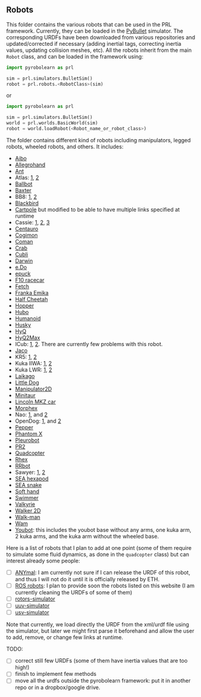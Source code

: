 ## Robots

This folder contains the various robots that can be used in the PRL framework. Currently, they can be loaded in the [PyBullet](https://pybullet.org/wordpress/) simulator. The corresponding URDFs have been downloaded from various repositories and updated/corrected if necessary (adding inertial tags, correcting inertia values, updating collision meshes, etc). All the robots inherit from the main `Robot` class, and can be loaded in the framework using:

```python
import pyrobolearn as prl

sim = prl.simulators.BulletSim()
robot = prl.robots.<RobotClass>(sim)
```

or

```python
import pyrobolearn as prl

sim = prl.simulators.BulletSim()
world = prl.worlds.BasicWorld(sim)
robot = world.loadRobot(<Robot_name_or_robot_class>)
```

The folder contains different kind of robots including manipulators, legged robots, wheeled robots, and others. It includes:
- [Aibo](https://github.com/dkotfis/aibo_ros)
- [Allegrohand](https://github.com/simlabrobotics/allegro_hand_ros)
- [Ant](https://github.com/bulletphysics/bullet3/tree/master/examples/pybullet/gym/pybullet_data/mjcf)
- Atlas: [1](https://github.com/openai/roboschool), [2](https://github.com/erwincoumans/pybullet_robots)
- [Ballbot](https://github.com/CesMak/bb)
- [Baxter](https://github.com/RethinkRobotics/baxter_common)
- BB8: [1](http://www.theconstructsim.com/bb-8-gazebo-model/), [2](https://github.com/eborghi10/BB-8-ROS)
- [Blackbird](https://hackaday.io/project/160882-blackbird-bipedal-robot)
- [Cartpole](https://github.com/bulletphysics/bullet3/blob/master/data/cartpole.urdf) but modified to be able to have multiple links specified at runtime
- Cassie: [1](https://github.com/UMich-BipedLab/Cassie_Model), [2](https://github.com/agilityrobotics/cassie-gazebo-sim), [3](https://github.com/erwincoumans/pybullet_robots)
- [Centauro](https://github.com/ADVRHumanoids/centauro-simulator)
- [Cogimon](https://github.com/ADVRHumanoids/iit-cogimon-ros-pkg)
- [Coman](https://github.com/ADVRHumanoids/iit-coman-ros-pkg)
- [Crab](https://github.com/tuuzdu/crab_project)
- [Cubli](https://github.com/xinsongyan/cubli)
- [Darwin](https://github.com/HumaRobotics/darwin_description)
- [e.Do](https://github.com/Comau/eDO_description)
- [epuck](https://github.com/gctronic/epuck_driver_cpp)
- [F10 racecar](https://github.com/erwincoumans/pybullet_robots/tree/master/data/f10_racecar)
- [Fetch](https://github.com/fetchrobotics/fetch_ros)
- [Franka Emika](https://github.com/frankaemika/franka_ros)
- [Half Cheetah](https://github.com/bulletphysics/bullet3/tree/master/examples/pybullet/gym/pybullet_data/mjcf)
- [Hopper](https://github.com/bulletphysics/bullet3/tree/master/examples/pybullet/gym/pybullet_data/mjcf)
- [Hubo](https://github.com/robEllenberg/hubo-urdf)
- [Humanoid](https://github.com/bulletphysics/bullet3/tree/master/examples/pybullet/gym/pybullet_data/mjcf)
- [Husky](https://github.com/husky/husky)
- [HyQ](https://github.com/iit-DLSLab/hyq-description)
- [HyQ2Max](https://github.com/iit-DLSLab/hyq2max-description)
- ICub: [1](https://github.com/robotology-playground/icub-models), [2](https://github.com/robotology-playground/icub-model-generator). There are currently few problems with this robot.
- [Jaco](https://github.com/JenniferBuehler/jaco-arm-pkgs)
- KR5: [1](https://github.com/a-price/KR5sixxR650WP_description), [2](https://github.com/ros-industrial/kuka_experimental)
- Kuka IIWA: [1](https://github.com/IFL-CAMP/iiwa_stack), [2](https://github.com/bulletphysics/bullet3/tree/master/data/kuka_iiwa)
- Kuka LWR: [1](https://github.com/CentroEPiaggio/kuka-lwr), [2](https://github.com/bulletphysics/bullet3/tree/master/data/kuka_lwr)
- [Laikago](https://github.com/erwincoumans/pybullet_robots)
- [Little Dog](https://github.com/RobotLocomotion/LittleDog)
- [Manipulator2D](https://github.com/domingoesteban/robolearn_robots_ros)
- [Minitaur](https://github.com/bulletphysics/bullet3/tree/master/examples/pybullet/gym/pybullet_data/quadruped)
- [Lincoln MKZ car](https://bitbucket.org/DataspeedInc/dbw_mkz_ros)
- [Morphex](https://gist.github.com/lanius/cb8b5e0ede9ff3b2b2c1bc68b95066fb)
- Nao: [1](https://github.com/ros-naoqi/nao_robot), and [2](https://github.com/ros-naoqi/nao_meshes)
- OpenDog: [1](https://github.com/XRobots/openDog), and [2](https://github.com/wiccopruebas/opendog_project)
- [Pepper](https://github.com/ros-naoqi/pepper_robot)
- [Phantom X](https://github.com/HumaRobotics/phantomx_description)
- [Pleurobot](https://github.com/KM-RoBoTa/pleurobot_ros_pkg)
- [PR2](https://github.com/pr2/pr2_common)
- [Quadcopter](https://github.com/wilselby/ROS_quadrotor_simulator)
- [Rhex](https://github.com/grafoteka/rhex)
- [RRbot](https://github.com/ros-simulation/gazebo_ros_demos)
- Sawyer: [1](https://github.com/RethinkRobotics/sawyer_robot), [2](https://github.com/erwincoumans/pybullet_robots)
- [SEA hexapod](https://github.com/alexansari101/snake_ws)
- [SEA snake]( https://github.com/alexansari101/snake_ws)
- [Soft hand](https://github.com/CentroEPiaggio/pisa-iit-soft-hand)
- [Swimmer](https://github.com/bulletphysics/bullet3/tree/master/examples/pybullet/gym/pybullet_data/mjcf)
- [Valkyrie](https://github.com/openhumanoids/val_description)
- [Walker 2D](https://github.com/bulletphysics/bullet3/tree/master/examples/pybullet/gym/pybullet_data/mjcf)
- [Walk-man](https://github.com/ADVRHumanoids/iit-walkman-ros-pkg)
- [Wam](https://github.com/jhu-lcsr/barrett_model)
- [Youbot](https://github.com/youbot): this includes the youbot base without any arms, one kuka arm, 2 kuka arms, and the kuka arm without the wheeled base.


Here is a list of robots that I plan to add at one point (some of them require to simulate some fluid dynamics, as done in the `quadcopter` class) but can interest already some people:
- [ ] [ANYmal](https://www.anymal-research.org/): I am currently not sure if I can release the URDF of this robot, and thus I will not do it until it is officially released by ETH.
- [ ] [ROS robots](https://robots.ros.org/): I plan to provide soon the robots listed on this website (I am currently cleaning the URDFs of some of them)
- [ ] [rotors-simulator](https://github.com/ethz-asl/rotors_simulator)
- [ ] [uuv-simulator](https://github.com/uuvsimulator/uuv_simulator)
- [ ] [usv-simulator](https://github.com/OUXT-Polaris/ros_ship_packages)

Note that currently, we load directly the URDF from the xml/urdf file using the simulator, but later we might first parse it beforehand and allow the user to add, remove, or change few links at runtime.

TODO:
- [ ] correct still few URDFs (some of them have inertia values that are too high!)
- [ ] finish to implement few methods
- [ ] move all the urdfs outside the pyrobolearn framework: put it in another repo or in a dropbox/google drive.
